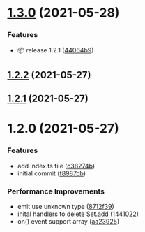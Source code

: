 # [1.3.0](https://github.com/molvqingtai/event-hub/compare/1.2.0...1.3.0) (2021-05-28)


### Features

* :package: release 1.2.1 ([44064b9](https://github.com/molvqingtai/event-hub/commit/44064b9eea119019e29d6773d85794566b316360))

## [1.2.2](https://github.com/molvqingtai/event-hub/compare/1.2.1...1.2.2) (2021-05-27)

## [1.2.1](https://github.com/molvqingtai/event-hub/compare/1.2.0...1.2.1) (2021-05-27)

# 1.2.0 (2021-05-27)


### Features

* add index.ts file ([c38274b](https://github.com/molvqingtai/event-hub/commit/c38274b28a65d315f5939fcd73d45a544e3b6bba))
* initial commit ([f8987cb](https://github.com/molvqingtai/event-hub/commit/f8987cbc30edd773dbe22cb6bb263e957553c996))


### Performance Improvements

* emit use unknown type ([8712f39](https://github.com/molvqingtai/event-hub/commit/8712f3924a992c5fe2ea78b4dc1c9869bfbe1263))
* inital handlers to delete Set.add ([1441022](https://github.com/molvqingtai/event-hub/commit/1441022aebf5478b731b51e75271f1c54d432a7d))
* on() event support array ([aa23925](https://github.com/molvqingtai/event-hub/commit/aa2392573a07b6bd7e4ece03c0a7a648a09ce4d2))


